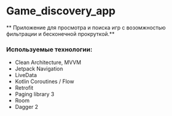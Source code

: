 # Game_discovery_app
** Приложение для просмотра и поиска игр с возомжностью фильтрации и бесконечной прокруткой.**
### Используемые технологии:
* Clean Architecture, MVVM
* Jetpack Navigation
* LiveData
* Kotlin Coroutines / Flow
* Retrofit
* Paging library 3
* Room
* Dagger 2
